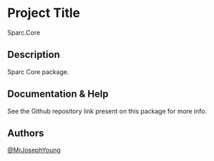 # Project Title

Sparc.Core

## Description

Sparc Core package.

## Documentation & Help

See the Github repository link present on this package for more info.


## Authors

[@MrJosephYoung](https://twitter.com/MrJosephYoung)


